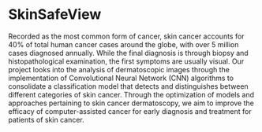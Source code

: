 # SkinSafeView
Recorded as the most common form of cancer, skin cancer accounts for 40% of total human cancer cases around the globe, with over 5 million cases diagnosed annually. While the final diagnosis is through biopsy and histopathological examination, the first symptoms are usually visual. Our project looks into the analysis of dermatoscopic images through the implementation of Convolutional Neural Network (CNN) algorithms to consolidate a classification model that detects and distinguishes between different categories of skin cancer. Through the optimization of models and approaches pertaining to skin cancer dermatoscopy, we aim to improve the efficacy of computer-assisted cancer for early diagnosis and treatment for patients of skin cancer.
